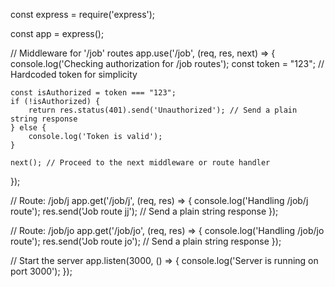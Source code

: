 const express = require('express');

const app = express();

// Middleware for '/job' routes
app.use('/job', (req, res, next) => {
    console.log('Checking authorization for /job routes');
    const token = "123"; // Hardcoded token for simplicity

    const isAuthorized = token === "123";
    if (!isAuthorized) {
        return res.status(401).send('Unauthorized'); // Send a plain string response
    } else {
        console.log('Token is valid');
    }

    next(); // Proceed to the next middleware or route handler
});

// Route: /job/j
app.get('/job/j', (req, res) => {
    console.log('Handling /job/j route');
    res.send('Job route jj'); // Send a plain string response
});

// Route: /job/jo
app.get('/job/jo', (req, res) => {
    console.log('Handling /job/jo route');
    res.send('Job route jo'); // Send a plain string response
});

// Start the server
app.listen(3000, () => {
    console.log('Server is running on port 3000');
});